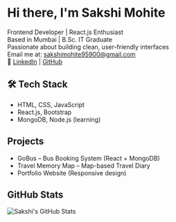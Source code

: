#  Hi there, I'm Sakshi Mohite

 Frontend Developer | React.js Enthusiast  
 Based in Mumbai | B.Sc. IT Graduate  
Passionate about building clean, user-friendly interfaces  
 Email me at: sakshimohite95900@gmail.com  
🔗 [LinkedIn](https://www.linkedin.com/in/your-link) | [GitHub](https://github.com/sakshimohite1)

## 🛠️ Tech Stack
- HTML, CSS, JavaScript
- React.js, Bootstrap
- MongoDB, Node.js (learning)

##  Projects
- GoBus – Bus Booking System (React + MongoDB)
- Travel Memory Map – Map-based Travel Diary
- Portfolio Website (Responsive design)

## GitHub Stats
![Sakshi's GitHub Stats](https://github-readme-stats.vercel.app/api?username=sakshimohite1&show_icons=true&theme=default)
